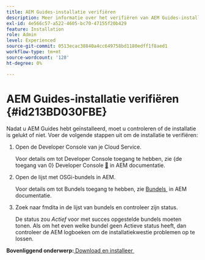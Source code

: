 ```yaml
---
title: AEM Guides-installatie verifiëren
description: Meer informatie over het verifiëren van AEM Guides-installatie
exl-id: 4e566c57-a522-4605-bc70-47155f20b429
feature: Installation
role: Admin
level: Experienced
source-git-commit: 0513ecac38840a4cc649758bd1180edff1f8aed1
workflow-type: tm+mt
source-wordcount: '128'
ht-degree: 0%

---
```


# AEM Guides-installatie verifiëren {#id213BD030FBE}

Nadat u AEM Guides hebt geïnstalleerd, moet u controleren of de installatie is gelukt of niet. Voer de volgende stappen uit om de installatie te verifiëren:

1. Open de Developer Console van je Cloud Service.

   Voor details om tot Developer Console toegang te hebben, zie {de toegang van 0} Developer Console [&#128279;](https://experienceleague.adobe.com/docs/experience-manager-learn/cloud-service/debugging/debugging-aem-as-a-cloud-service/developer-console.html?lang=nl-NL) in AEM documentatie.

1. Open de lijst met OSGi-bundels in AEM.

   Voor details om tot Bundels toegang te hebben, zie [&#x200B; Bundels &#x200B;](https://experienceleague.adobe.com/docs/experience-manager-learn/cloud-service/debugging/debugging-aem-as-a-cloud-service/developer-console.html?lang=nl-NL#bundles) in AEM documentatie.

1. Zoek naar fmdita in de lijst van bundels en controleer zijn status.

   De status zou *Actief* voor met succes opgestelde bundels moeten tonen. Als om het even welke bundel geen Actieve status heeft, dan controleer de AEM logboeken om de installatiekwestie problemen op te lossen.


**Bovenliggend onderwerp:**&#x200B;[&#x200B; Download en installeer &#x200B;](download-install.md)
